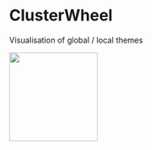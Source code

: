 # ClusterWheel
Visualisation of global / local themes

<img src="https://github.com/kaito640/ClusterWheel/blob/main/assets/ClusterWheel.svg" width="160">


